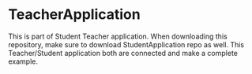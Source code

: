# TeacherApplication

This is part of Student Teacher application. 
When downloading this repository, make sure to download StudentApplication repo as well. 
This Teacher/Student application both are connected and make a complete example.
